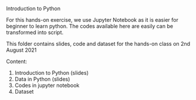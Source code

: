 
Introduction to Python

For this hands-on exercise, we use Jupyter Notebook as it is easier for beginner to learn python. The codes available here are easily can be transformed into script.

This folder contains slides, code and dataset for the hands-on class on 2nd August 2021

Content:

1. Introduction to Python (slides)
2. Data in Python (slides)
3. Codes in jupyter notebook
4. Dataset
